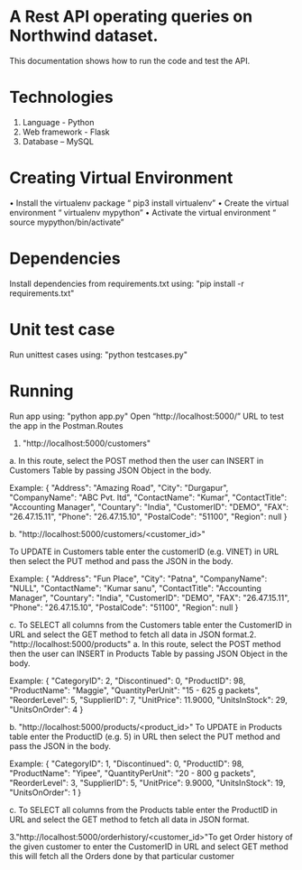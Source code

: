 # A Rest API operating queries on Northwind dataset.
This documentation shows how to run the code and test the API.

# Technologies
1. Language - Python
2. Web framework - Flask
3. Database – MySQL

# Creating Virtual Environment
•
Install the virtualenv package
“ pip3 install virtualenv”
•
Create the virtual environment
“ virtualenv mypython”
•
Activate the virtual environment
“ source mypython/bin/activate”

# Dependencies
Install dependencies from requirements.txt using:
"pip install -r requirements.txt"

# Unit test case
Run unittest cases using:
"python testcases.py"

# Running

Run app using:
"python app.py"
Open “http://localhost:5000/” URL to test the app in the Postman.Routes
1. "http://localhost:5000/customers"

a. In this route, select the POST method then the user can INSERT in Customers Table by passing
JSON Object in the body.

Example:
{
"Address": "Amazing Road",
"City": "Durgapur",
"CompanyName": "ABC Pvt. ltd",
"ContactName": "Kumar",
"ContactTitle": "Accounting Manager",
"Countary": "India",
"CustomerID": "DEMO",
"FAX": "26.47.15.11",
"Phone": "26.47.15.10",
"PostalCode": "51100",
"Region": null
}

b. "http://localhost:5000/customers/<customer_id>"

To UPDATE in Customers table enter the customerID (e.g. VINET) in URL then select the PUT
method and pass the JSON in the body.

Example:
{
"Address": "Fun Place",
"City": "Patna",
"CompanyName": "NULL",
"ContactName": "Kumar sanu",
"ContactTitle": "Accounting Manager",
"Countary": "India",
"CustomerID": "DEMO",
"FAX": "26.47.15.11",
"Phone": "26.47.15.10",
"PostalCode": "51100",
"Region": null
}

c. To SELECT all columns from the Customers table enter the CustomerID in URL and select the
GET method to fetch all data in JSON format.2. "http://localhost:5000/products"
a. In this route, select the POST method then the user can INSERT in Products Table by passing
JSON Object in the body.

Example:
{
"CategoryID": 2,
"Discontinued": 0,
"ProductID": 98,
"ProductName": "Maggie",
"QuantityPerUnit": "15 - 625 g packets",
"ReorderLevel": 5,
"SupplierID": 7,
"UnitPrice": 11.9000,
"UnitsInStock": 29,
"UnitsOnOrder": 4
}

b. "http://localhost:5000/products/<product_id>"
To UPDATE in Products table enter the ProductID (e.g. 5) in URL then select the PUT method and
pass the JSON in the body.

Example:
{
"CategoryID": 1,
"Discontinued": 0,
"ProductID": 98,
"ProductName": "Yipee",
"QuantityPerUnit": "20 - 800 g packets",
"ReorderLevel": 3,
"SupplierID": 5,
"UnitPrice": 9.9000,
"UnitsInStock": 19,
"UnitsOnOrder": 1
}

c. To SELECT all columns from the Products table enter the ProductID in URL and select the GET
method to fetch all data in JSON format.

3."http://localhost:5000/orderhistory/<customer_id>"To get Order history of the given customer to enter the CustomerID in URL and select GET method
this will fetch all the Orders done by that particular customer
